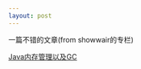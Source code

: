```yaml
---
layout: post
---
```

一篇不错的文章(from showwair的专栏)

[Java内存管理以及GC](http://blog.csdn.net/showwair/article/details/7541471)

<!--more-->